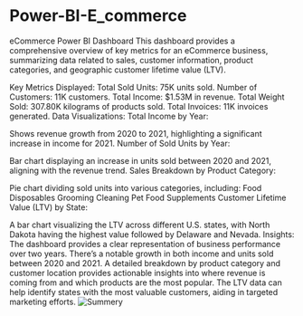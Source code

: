 # Power-BI-E_commerce
eCommerce Power BI Dashboard
This dashboard provides a comprehensive overview of key metrics for an eCommerce business, summarizing data related to sales, customer information, product categories, and geographic customer lifetime value (LTV).

Key Metrics Displayed:
Total Sold Units: 75K units sold.
Number of Customers: 11K customers.
Total Income: $1.53M in revenue.
Total Weight Sold: 307.80K kilograms of products sold.
Total Invoices: 11K invoices generated.
Data Visualizations:
Total Income by Year:

Shows revenue growth from 2020 to 2021, highlighting a significant increase in income for 2021.
Number of Sold Units by Year:

Bar chart displaying an increase in units sold between 2020 and 2021, aligning with the revenue trend.
Sales Breakdown by Product Category:

Pie chart dividing sold units into various categories, including:
Food
Disposables
Grooming
Cleaning
Pet Food
Supplements
Customer Lifetime Value (LTV) by State:

A bar chart visualizing the LTV across different U.S. states, with North Dakota having the highest value followed by Delaware and Nevada.
Insights:
The dashboard provides a clear representation of business performance over two years.
There’s a notable growth in both income and units sold between 2020 and 2021.
A detailed breakdown by product category and customer location provides actionable insights into where revenue is coming from and which products are the most popular.
The LTV data can help identify states with the most valuable customers, aiding in targeted marketing efforts.
![Summery](https://github.com/user-attachments/assets/c78e26c2-0c6b-4b8c-838c-32daec53a38f)
